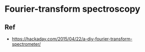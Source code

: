  # Fourier-transform spectroscopy



## Ref
- https://hackaday.com/2015/04/22/a-diy-fourier-transform-spectrometer/

 
